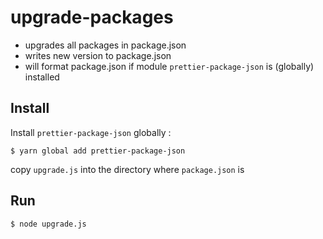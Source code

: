 # upgrade-packages

- upgrades all packages in package.json
- writes new version to package.json
- will format package.json if module `prettier-package-json` is (globally) installed

## Install
Install `prettier-package-json` globally :

`$ yarn global add prettier-package-json`

copy `upgrade.js` into the directory where `package.json` is

## Run
`$ node upgrade.js`